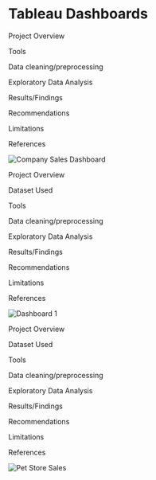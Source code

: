 # Tableau Dashboards

Project Overview

Tools

Data cleaning/preprocessing

Exploratory Data Analysis

Results/Findings

Recommendations

Limitations

References

![Company Sales Dashboard](https://github.com/user-attachments/assets/39e3f47c-c922-4c9a-83b2-88c0285a1f62)

Project Overview

Dataset Used

Tools

Data cleaning/preprocessing

Exploratory Data Analysis

Results/Findings

Recommendations

Limitations

References

![Dashboard 1](https://github.com/user-attachments/assets/865067c8-f006-4ddd-b5a1-fc4eafd6c888)

Project Overview

Dataset Used

Tools

Data cleaning/preprocessing

Exploratory Data Analysis

Results/Findings

Recommendations

Limitations

References

![Pet Store Sales](https://github.com/user-attachments/assets/b902044d-1de7-4afd-ba7a-b840c51128bc)


